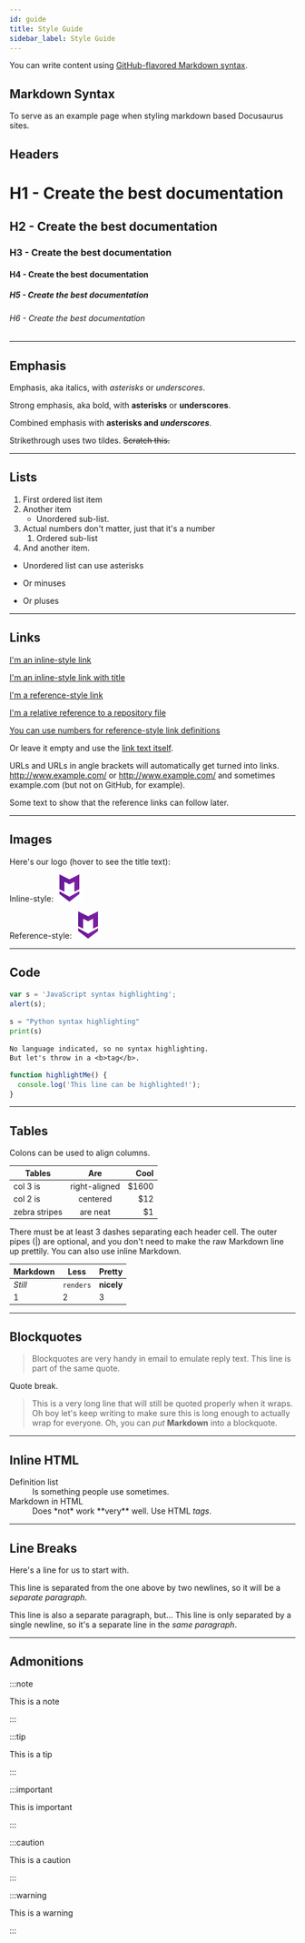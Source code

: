 ```yaml
---
id: guide
title: Style Guide
sidebar_label: Style Guide
---
```


You can write content using [GitHub-flavored Markdown syntax](https://github.github.com/gfm/).

## Markdown Syntax

To serve as an example page when styling markdown based Docusaurus sites.

## Headers

# H1 - Create the best documentation

## H2 - Create the best documentation

### H3 - Create the best documentation

#### H4 - Create the best documentation

##### H5 - Create the best documentation

###### H6 - Create the best documentation

---

## Emphasis

Emphasis, aka italics, with *asterisks* or _underscores_.

Strong emphasis, aka bold, with **asterisks** or __underscores__.

Combined emphasis with **asterisks and _underscores_**.

Strikethrough uses two tildes. ~~Scratch this.~~

---

## Lists

1. First ordered list item
1. Another item
   - Unordered sub-list.
1. Actual numbers don't matter, just that it's a number
   1. Ordered sub-list
1. And another item.

* Unordered list can use asterisks

- Or minuses

+ Or pluses

---

## Links

[I'm an inline-style link](https://www.google.com/)

[I'm an inline-style link with title](https://www.google.com/ "Google's Homepage")

[I'm a reference-style link][arbitrary case-insensitive reference text]

[I'm a relative reference to a repository file](../blob/master/LICENSE)

[You can use numbers for reference-style link definitions][1]

Or leave it empty and use the [link text itself].

URLs and URLs in angle brackets will automatically get turned into links. http://www.example.com/ or <http://www.example.com/> and sometimes example.com (but not on GitHub, for example).

Some text to show that the reference links can follow later.

[arbitrary case-insensitive reference text]: https://www.mozilla.org/
[1]: http://slashdot.org/
[link text itself]: http://www.reddit.com/

---

## Images

Here's our logo (hover to see the title text):

Inline-style: ![alt text](https://github.com/adam-p/markdown-here/raw/master/src/common/images/icon48.png 'Logo Title Text 1')

Reference-style: ![alt text][logo]

[logo]: https://github.com/adam-p/markdown-here/raw/master/src/common/images/icon48.png 'Logo Title Text 2'

---

## Code

```javascript
var s = 'JavaScript syntax highlighting';
alert(s);
```

```python
s = "Python syntax highlighting"
print(s)
```

```
No language indicated, so no syntax highlighting.
But let's throw in a <b>tag</b>.
```

```js {2}
function highlightMe() {
  console.log('This line can be highlighted!');
}
```

---

## Tables

Colons can be used to align columns.

| Tables        |      Are      |   Cool |
| ------------- | :-----------: | -----: |
| col 3 is      | right-aligned | \$1600 |
| col 2 is      |   centered    |   \$12 |
| zebra stripes |   are neat    |    \$1 |

There must be at least 3 dashes separating each header cell. The outer pipes (|) are optional, and you don't need to make the raw Markdown line up prettily. You can also use inline Markdown.

| Markdown | Less      | Pretty     |
| -------- | --------- | ---------- |
| _Still_  | `renders` | **nicely** |
| 1        | 2         | 3          |

---

## Blockquotes

> Blockquotes are very handy in email to emulate reply text. This line is part of the same quote.

Quote break.

> This is a very long line that will still be quoted properly when it wraps. Oh boy let's keep writing to make sure this is long enough to actually wrap for everyone. Oh, you can _put_ **Markdown** into a blockquote.

---

## Inline HTML

<dl>
  <dt>Definition list</dt>
  <dd>Is something people use sometimes.</dd>

  <dt>Markdown in HTML</dt>
  <dd>Does *not* work **very** well. Use HTML <em>tags</em>.</dd>
</dl>

---

## Line Breaks

Here's a line for us to start with.

This line is separated from the one above by two newlines, so it will be a _separate paragraph_.

This line is also a separate paragraph, but... This line is only separated by a single newline, so it's a separate line in the _same paragraph_.

---

## Admonitions

:::note

This is a note

:::

:::tip

This is a tip

:::

:::important

This is important

:::

:::caution

This is a caution

:::

:::warning

This is a warning

:::
